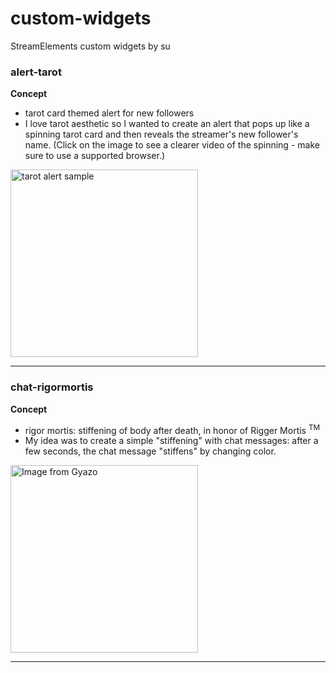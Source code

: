 # custom-widgets
StreamElements custom widgets by su

### alert-tarot
**Concept** 
- tarot card themed alert for new followers
- I love tarot aesthetic so I wanted to create an alert that pops up like a spinning tarot card and then reveals the streamer's new follower's name. (Click on the image to see a clearer video of the spinning - make sure to use a supported browser.)
  
<a href="https://gyazo.com/0a210e344390200a84600099d9e9d374"><img src="https://i.gyazo.com/0a210e344390200a84600099d9e9d374.gif" alt="tarot alert sample" width="300"/></a>


---

### chat-rigormortis
**Concept** 
- rigor mortis: stiffening of body after death, in honor of Rigger Mortis <sup>TM</sup>
- My idea was to create a simple "stiffening" with chat messages: after a few seconds, the chat message "stiffens" by changing color.
  
<a href="https://gyazo.com/3209385c35d6c3975b5f28923929bc71"><img src="https://i.gyazo.com/3209385c35d6c3975b5f28923929bc71.gif" alt="Image from Gyazo" width="300"/></a>

---
